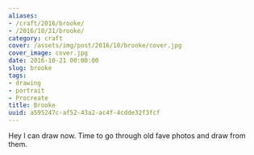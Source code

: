 ```yaml
---
aliases:
- /craft/2016/brooke/
- /2016/10/21/brooke/
category: craft
cover: /assets/img/post/2016/10/brooke/cover.jpg
cover_image: cover.jpg
date: 2016-10-21 00:00:00
slug: brooke
tags:
- drawing
- portrait
- Procreate
title: Brooke
uuid: a595247c-af52-43a2-ac4f-4cdde32f3fcf
---
```


Hey I can draw now. Time to go through old fave photos and draw from them.